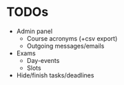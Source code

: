 
TODOs
=====

* Admin panel
  * Course acronyms (+csv export)
  * Outgoing messages/emails
* Exams
  * Day-events
  * Slots
* Hide/finish tasks/deadlines

